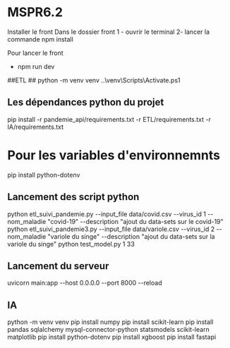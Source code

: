 # MSPR6.2
Installer le front
Dans le dossier front 
1 - ouvrir le terminal
2- lancer la commande npm install

Pour lancer le front
- npm run dev

 ##ETL ##
python -m venv venv
..\venv\Scripts\Activate.ps1


## Les dépendances python du projet ##
pip install -r pandemie_api/requirements.txt -r ETL/requirements.txt  -r IA/requirements.txt

# Pour les variables d'environnemnts
pip install python-dotenv

##  Lancement des script python
python etl_suivi_pandemie.py --input_file data/covid.csv --virus_id 1 --nom_maladie "covid-19" --description "ajout du data-sets sur le covid-19"
python etl_suivi_pandemie3.py --input_file data/variole.csv --virus_id 2 --nom_maladie "variole du singe" --description "ajout du data-sets sur la variole du singe" 
python test_model.py 1 33   

## Lancement du serveur ## 
uvicorn main:app --host 0.0.0.0 --port 8000 --reload

## IA ##
python -m venv venv
pip install numpy
pip install scikit-learn
pip install pandas sqlalchemy mysql-connector-python statsmodels scikit-learn matplotlib
pip install python-dotenv
pip install xgboost
pip install fastapi